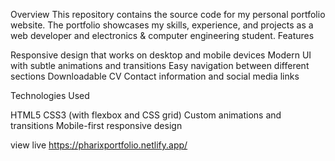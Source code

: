 Overview
This repository contains the source code for my personal portfolio website. The portfolio showcases my skills, experience, and projects as a web developer and electronics & computer engineering student.
Features

Responsive design that works on desktop and mobile devices
Modern UI with subtle animations and transitions
Easy navigation between different sections
Downloadable CV
Contact information and social media links

Technologies Used

HTML5
CSS3 (with flexbox and CSS grid)
Custom animations and transitions
Mobile-first responsive design


view live https://pharixportfolio.netlify.app/
